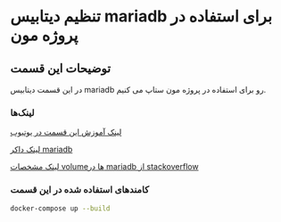 # تنظیم دیتابیس mariadb برای استفاده در پروژه مون

## توضیحات این قسمت

در این قسمت دیتابیس mariadb رو برای استفاده در پروژه مون ستاپ می کنیم.

### لینک‌ها

[لینک آموزش این قسمت در یوتیوب](https://www.youtube.com/watch?v=45dp0z3_JGY)

[لینک داکر mariadb](https://hub.docker.com/_/mariadb)

[لینک مشخصات volumeها در mariadb از stackoverflow](https://stackoverflow.com/questions/60480195/docker-container-mariadb-volumes)

### کامندهای استفاده شده در این قسمت

```sh
docker-compose up --build
```
